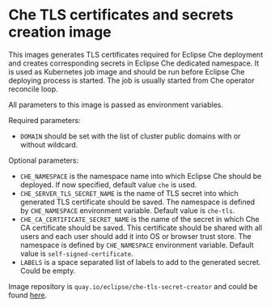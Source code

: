 # Che TLS certificates and secrets creation image

This images generates TLS certificates required for Eclipse Che deployment and creates corresponding secrets in Eclipse Che dedicated namespace.
It is used as Kubernetes job image and should be run before Eclipse Che deploying process is started.
The job is usually started from Che operator reconcile loop.

All parameters to this image is passed as environment variables.

Required parameters:

 - `DOMAIN` should be set with the list of cluster public domains with or without wildcard.

Optional parameters:

 - `CHE_NAMESPACE` is the namespace name into which Eclipse Che should be deployed.
   If now specified, default value `che` is used.
 - `CHE_SERVER_TLS_SECRET_NAME` is the name of TLS secret into which generated TLS certificate should be saved.
   The namespace is defined by `CHE_NAMESPACE` environment variable.
   Default value is `che-tls`.
 - `CHE_CA_CERTIFICATE_SECRET_NAME` is the name of the secret in which Che CA certificate should be saved.
   This certificate should be shared with all users and each user should add it into OS or browser trust store.
   The namespace is defined by `CHE_NAMESPACE` environment variable.
   Default value is `self-signed-certificate`.
 - `LABELS` is a space separated list of labels to add to the generated secret.
   Could be empty.

Image repository is `quay.io/eclipse/che-tls-secret-creator` and could be found [here](https://quay.io/repository/eclipse/che-tls-secret-creator).
